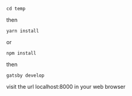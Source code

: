     cd temp

then

    yarn install 

or 

    npm install

then

    gatsby develop
    
visit the url localhost:8000 in your web browser
